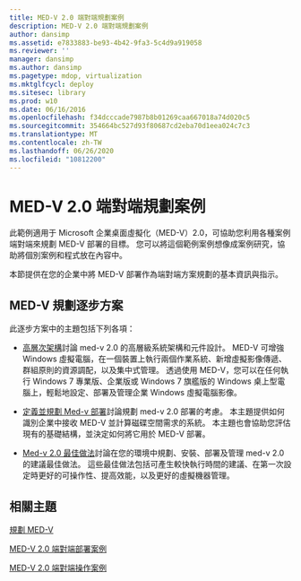 ```yaml
---
title: MED-V 2.0 端對端規劃案例
description: MED-V 2.0 端對端規劃案例
author: dansimp
ms.assetid: e7833883-be93-4b42-9fa3-5c4d9a919058
ms.reviewer: ''
manager: dansimp
ms.author: dansimp
ms.pagetype: mdop, virtualization
ms.mktglfcycl: deploy
ms.sitesec: library
ms.prod: w10
ms.date: 06/16/2016
ms.openlocfilehash: f34dcccade7987b8b01269caa667018a74d020c5
ms.sourcegitcommit: 354664bc527d93f80687cd2eba70d1eea024c7c3
ms.translationtype: MT
ms.contentlocale: zh-TW
ms.lasthandoff: 06/26/2020
ms.locfileid: "10812200"
---
```

# MED-V 2.0 端對端規劃案例


此範例適用于 Microsoft 企業桌面虛擬化（MED-V）2.0，可協助您利用各種案例端對端來規劃 MED-V 部署的目標。 您可以將這個範例案例想像成案例研究，協助將個別案例和程式放在內容中。

本節提供在您的企業中將 MED-V 部署作為端對端方案規劃的基本資訊與指示。

## MED-V 規劃逐步方案


此逐步方案中的主題包括下列各項：

-   [高層次架構](high-level-architecturemedv2.md)討論 med-v 2.0 的高層級系統架構和元件設計。 MED-V 可增強 Windows 虛擬電腦，在一個裝置上執行兩個作業系統、新增虛擬影像傳遞、群組原則的資源調配，以及集中式管理。 透過使用 MED-V，您可以在任何執行 Windows 7 專業版、企業版或 Windows 7 旗艦版的 Windows 桌上型電腦上，輕鬆地設定、部署及管理企業 Windows 虛擬電腦影像。

-   [定義並規劃 Med-v 部署](define-and-plan-your-med-v-deployment.md)討論規劃 med-v 2.0 部署的考慮。 本主題提供如何識別企業中接收 MED-V 並計算磁碟空間需求的系統。 本主題也會協助您評估現有的基礎結構，並決定如何將它用於 MED-V 部署。

-   [Med-v 2.0 最佳做法](med-v-20-best-practices.md)討論在您的環境中規劃、安裝、部署及管理 med-v 2.0 的建議最佳做法。 這些最佳做法包括可產生較快執行時間的建議、在第一次設定時更好的可操作性、提高效能，以及更好的虛擬機器管理。

## 相關主題


[規劃 MED-V](planning-for-med-v.md)

[MED-V 2.0 端對端部署案例](end-to-end-deployment-scenario-for-med-v-20.md)

[MED-V 2.0 端對端操作案例](end-to-end-operations-scenario-for-med-v-20.md)

 

 





